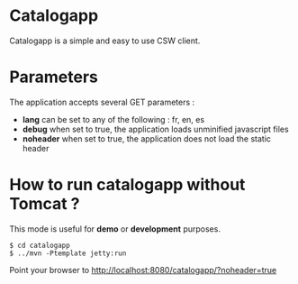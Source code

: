 Catalogapp
==========

Catalogapp is a simple and easy to use CSW client.


Parameters
==========

The application accepts several GET parameters :
 * **lang** can be set to any of the following : fr, en, es
 * **debug** when set to true, the application loads unminified javascript files
 * **noheader** when set to true, the application does not load the static header


How to run catalogapp without Tomcat ?
================================================

This mode is useful for **demo** or **development** purposes.

    $ cd catalogapp
    $ ../mvn -Ptemplate jetty:run

Point your browser to [http://localhost:8080/catalogapp/?noheader=true](http://localhost:8080/catalogapp/?noheader=true) 